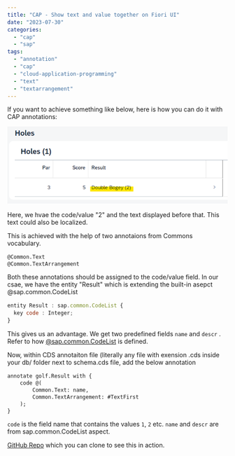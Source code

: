 ```yaml
---
title: "CAP - Show text and value together on Fiori UI"
date: "2023-07-30"
categories: 
  - "cap"
  - "sap"
tags: 
  - "annotation"
  - "cap"
  - "cloud-application-programming"
  - "text"
  - "textarrangement"
---
```


If you want to achieve something like below, here is how you can do it with CAP annotations:

![](images/image.png)

Here, we hvae the code/value "2" and the text displayed before that. This text could also be localized.

This is achieved with the help of two annotaions from Commons vocabulary.

```
@Common.Text
@Common.TextArrangement
```

Both these annotations should be assigned to the code/value field. In our csae, we have the entity "Result" which is extending the built-in asepct @sap.common.CodeList

```js
entity Result : sap.common.CodeList {
  key code : Integer;
}
```

This gives us an advantage. We get two predefined fields `name` and `descr` . Refer to how [@sap.common.CodeList](https://cap.cloud.sap/docs/cds/common#code-lists) is defined.

Now, within CDS annotaiton file (literally any file with exension .cds inside your db/ folder next to schema.cds file, add the below annotation

```
annotate golf.Result with {
    code @( 
        Common.Text: name,
        Common.TextArrangement: #TextFirst
    );
}

```

`code` is the field name that contains the values `1`, `2` etc. `name` and `descr` are from sap.common.CodeList aspect.

[GitHub Repo](https://github.com/dhananjayhegde/CAPDevChallengeJuly2023/blob/main/db/schema-annotations.cds) which you can clone to see this in action.
